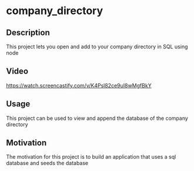 # company_directory

## Description
This project lets you open and add to your company directory in SQL using node 

## Video

https://watch.screencastify.com/v/K4Psl82ce9uI8wMgfBkY

## Usage
This project can be used to view and append the database of the company directory

## Motivation
The motivation for this project is to build an application that uses a sql database and seeds the database

